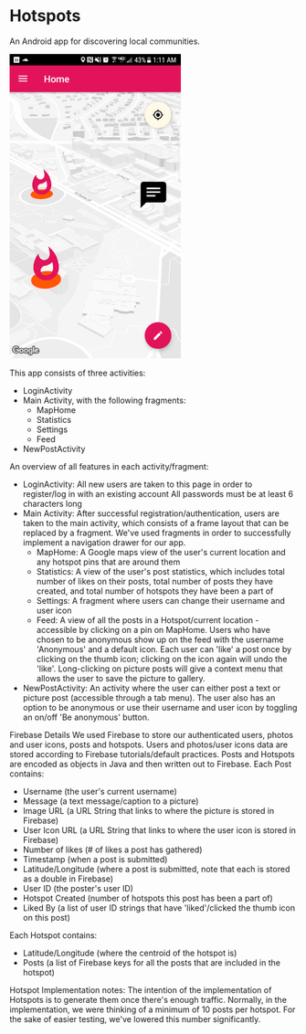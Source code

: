 # Hotspots
An Android app for discovering local communities.

<img src="map_view.png" width="300">

This app consists of three activities:
- LoginActivity
- Main Activity, with the following fragments:
  - MapHome
  - Statistics
  - Settings
  - Feed
- NewPostActivity

An overview of all features in each activity/fragment:
- LoginActivity:
  All new users are taken to this page in order to register/log in with an existing account
  All passwords must be at least 6 characters long
- Main Activity:
  After successful registration/authentication, users are taken to the main activity, which consists of a frame layout that can be replaced by a fragment. We've used fragments in order to successfully implement a navigation drawer for our app.
  - MapHome: A Google maps view of the user's current location and any hotspot pins that are around them
  - Statistics: A view of the user's post statistics, which includes total number of likes on their posts, total number of posts they have created, and total number of hotspots they have been a part of
  - Settings: A fragment where users can change their username and user icon
  - Feed: A view of all the posts in a Hotspot/current location - accessible by clicking on a pin on MapHome. Users who have chosen to be anonymous show up on the feed with the username 'Anonymous' and a default icon. Each user can 'like' a post once by clicking on the thumb icon; clicking on the icon again will undo the 'like'. Long-clicking on picture posts will give a context menu that allows the user to save the picture to gallery.
- NewPostActivity: An activity where the user can either post a text or picture post (accessible through a tab menu). The user also has an option to be anonymous or use their username and user icon by toggling an on/off 'Be anonymous' button. 

Firebase Details
We used Firebase to store our authenticated users, photos and user icons, posts and hotspots. Users and photos/user icons data are stored according to Firebase tutorials/default practices. Posts and Hotspots are encoded as objects in Java and then written out to Firebase.
Each Post contains:
- Username (the user's current username)
- Message (a text message/caption to a picture)
- Image URL (a URL String that links to where the picture is stored in Firebase)
- User Icon URL (a URL String that links to where the user icon is stored in Firebase)
- Number of likes (# of likes a post has gathered)
- Timestamp (when a post is submitted)
- Latitude/Longitude (where a post is submitted, note that each is stored as a double in Firebase)
- User ID (the poster's user ID)
- Hotspot Created (number of hotspots this post has been a part of)
- Liked By (a list of user ID strings that have 'liked'/clicked the thumb icon on this post)


Each Hotspot contains:
- Latitude/Longitude (where the centroid of the hotspot is)
- Posts (a list of Firebase keys for all the posts that are included in the hotspot) 

Hotspot Implementation notes:
The intention of the implementation of Hotspots is to generate them once there's enough traffic. Normally, in the implementation, we were thinking of a minimum of 10 posts per hotspot. For the sake of easier testing, we've lowered this number significantly.
